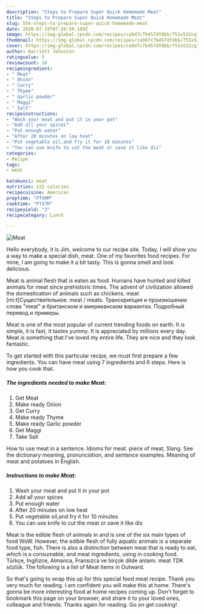 ```yaml
---
description: "Steps to Prepare Super Quick Homemade Meat"
title: "Steps to Prepare Super Quick Homemade Meat"
slug: 554-steps-to-prepare-super-quick-homemade-meat
date: 2020-07-18T07:20:50.189Z
image: https://img-global.cpcdn.com/recipes/ca9d7c7b457dfdbb/751x532cq70/meat-recipe-main-photo.jpg
thumbnail: https://img-global.cpcdn.com/recipes/ca9d7c7b457dfdbb/751x532cq70/meat-recipe-main-photo.jpg
cover: https://img-global.cpcdn.com/recipes/ca9d7c7b457dfdbb/751x532cq70/meat-recipe-main-photo.jpg
author: Harriett Johnston
ratingvalue: 5
reviewcount: 10
recipeingredient:
- " Meat"
- " Onion"
- " Curry"
- " Thyme"
- " Garlic powder"
- " Maggi"
- " Salt"
recipeinstructions:
- "Wash your meat and put it in your pot"
- "Add all your spices"
- "Put enough water"
- "After 20 minutes on low heat"
- "Put vegetable oil,and fry it for 10 minutes"
- "You can use knife to cut the meat or save it like dis"
categories:
- Recipe
tags:
- meat

katakunci: meat 
nutrition: 222 calories
recipecuisine: American
preptime: "PT40M"
cooktime: "PT47M"
recipeyield: "3"
recipecategory: Lunch

---
```



![Meat](https://img-global.cpcdn.com/recipes/ca9d7c7b457dfdbb/751x532cq70/meat-recipe-main-photo.jpg)

Hello everybody, it is Jim, welcome to our recipe site. Today, I will show you a way to make a special dish, meat. One of my favorites food recipes. For mine, I am going to make it a bit tasty. This is gonna smell and look delicious.

Meat is animal flesh that is eaten as food. Humans have hunted and killed animals for meat since prehistoric times. The advent of civilization allowed the domestication of animals such as chickens. meat [mi:t]Существительное. meat / meats. Транскрипция и произношение слова &#34;meat&#34; в британском и американском вариантах. Подробный перевод и примеры.

Meat is one of the most popular of current trending foods on earth. It is simple, it is fast, it tastes yummy. It is appreciated by millions every day. Meat is something that I've loved my entire life. They are nice and they look fantastic.


To get started with this particular recipe, we must first prepare a few ingredients. You can have meat using 7 ingredients and 6 steps. Here is how you cook that.

<!--inarticleads1-->

##### The ingredients needed to make Meat:

1. Get  Meat
1. Make ready  Onion
1. Get  Curry
1. Make ready  Thyme
1. Make ready  Garlic powder
1. Get  Maggi
1. Take  Salt


How to use meat in a sentence. Idioms for meat. piece of meat, Slang. See the dictionary meaning, pronunciation, and sentence examples. Meaning of meat and potatoes in English. 

<!--inarticleads2-->

##### Instructions to make Meat:

1. Wash your meat and put it in your pot
1. Add all your spices
1. Put enough water
1. After 20 minutes on low heat
1. Put vegetable oil,and fry it for 10 minutes
1. You can use knife to cut the meat or save it like dis


Meat is the edible flesh of animals in and is one of the six main types of food WoW. However, the edible flesh of fully aquatic animals is a separate food type, fish. There is also a distinction between meat that is ready to eat, which is a consumable, and meat ingredients, using in cooking food. Türkçe, İngilizce, Almanca, Fransızca ve birçok dilde anlamı. meat TDK sözlük. The following is a list of Meat items in Outward. 

So that's going to wrap this up for this special food meat recipe. Thank you very much for reading. I am confident you will make this at home. There's gonna be more interesting food at home recipes coming up. Don't forget to bookmark this page on your browser, and share it to your loved ones, colleague and friends. Thanks again for reading. Go on get cooking!
